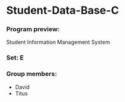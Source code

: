 # Student-Data-Base-C
### Program preview:
Student Information Management System
### Set: E
### Group members:
- David
- Titus

